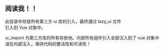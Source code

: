 ## 阅读我！！

此目录中存放所有第三方 ui 库的引入，最终通过 lazy_ui 文件  
 引入到 Vue 对象中。

ui_import 为第三方库的所有存放地。内部所有组件引入全部注入到了 vue 对象中
请在内部注入，保持代码的整洁性和可读性！
